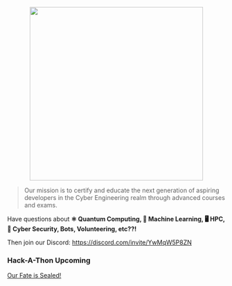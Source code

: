 <p align="center">
    <img src="https://sp-ao.shortpixel.ai/client/to_webp,q_lossy,ret_img,w_1111,h_244/https://rootkit.education/wp-content/uploads/2021/06/Asset-1.png" align="center" width="400px" />
</p>

> Our mission is to certify and educate the next generation of aspiring developers in the Cyber Engineering realm through advanced courses and exams.

Have questions about <b>⚛️ Quantum Computing, 🤖 Machine Learning, 🖥️ HPC, 🔐 Cyber Security, Bots, Volunteering, etc??!</b>

Then join our Discord: https://discord.com/invite/YwMqW5P8ZN

### Hack-A-Thon Upcoming
[Our Fate is Sealed!](https://rootkit.education/hack-a-thon/)
